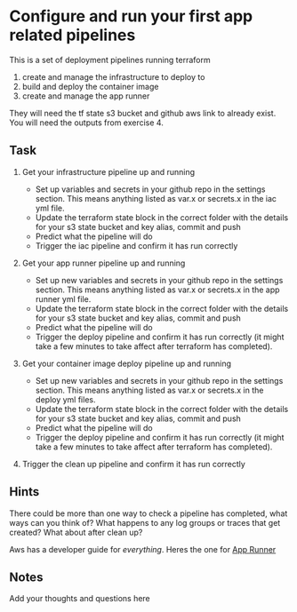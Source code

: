 # Configure and run your first app related pipelines

This is a set of deployment pipelines running terraform
1. create and manage the infrastructure to deploy to
2. build and deploy the container image
3. create and manage the app runner


They will need the tf state s3 bucket and github aws link to already exist. You will need the outputs from exercise 4.

## Task

1. Get your infrastructure pipeline up and running
   - Set up variables and secrets in your github repo in the settings section. This means anything listed as var.x or secrets.x in the iac yml file.
   - Update the terraform state block in the correct folder with the details for your s3 state bucket and key alias, commit and push
   - Predict what the pipeline will do
   - Trigger the iac pipeline and confirm it has run correctly

2. Get your app runner pipeline up and running
   - Set up new variables and secrets in your github repo in the settings section. This means anything listed as var.x or secrets.x in the app runner yml file.
   - Update the terraform state block in the correct folder with the details for your s3 state bucket and key alias, commit and push
   - Predict what the pipeline will do
   - Trigger the deploy pipeline and confirm it has run correctly (it might take a few minutes to take affect after terraform has completed).

3. Get your container image deploy pipeline up and running
   - Set up new variables and secrets in your github repo in the settings section. This means anything listed as var.x or secrets.x in the deploy yml files.
   - Update the terraform state block in the correct folder with the details for your s3 state bucket and key alias, commit and push
   - Predict what the pipeline will do
   - Trigger the deploy pipeline and confirm it has run correctly (it might take a few minutes to take affect after terraform has completed).

4. Trigger the clean up pipeline and confirm it has run correctly

## Hints 
There could be more than one way to check a pipeline has completed, what ways can you think of?
What happens to any log groups or traces that get created? What about after clean up?

Aws has a developer guide for *everything*. Heres the one for [App Runner](https://docs.aws.amazon.com/apprunner/latest/dg/what-is-apprunner.html)

## Notes
Add your thoughts and questions here
